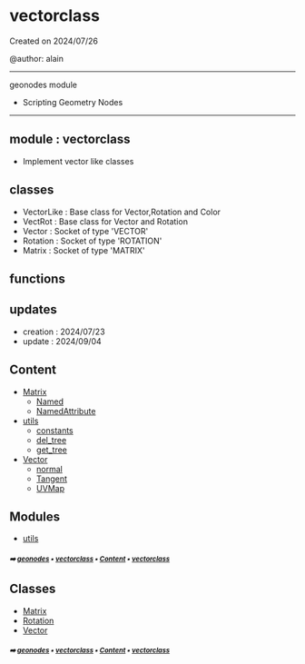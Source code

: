 # vectorclass

Created on 2024/07/26

@author: alain

-----------------------------------------------------
geonodes module
- Scripting Geometry Nodes
-----------------------------------------------------

module : vectorclass
--------------------
- Implement vector like classes

classes
-------
- VectorLike    : Base class for Vector,Rotation and Color
- VectRot       : Base class for Vector and Rotation
- Vector        : Socket of type 'VECTOR'
- Rotation      : Socket of type 'ROTATION'
- Matrix        : Socket of type 'MATRIX'

functions
---------

updates
-------
- creation : 2024/07/23
- update   : 2024/09/04

## Content

- [Matrix](geono-vecto-matrix.md#matrix)
  - [Named](geono-vecto-matrix.md#named)
  - [NamedAttribute](geono-vecto-matrix.md#namedattribute)
- [utils](geono-vecto-utils---utils.md#utils)
  - [constants](geono-vecto-utils-const---constants.md#constants)
  - [del_tree](geono-vecto-utils---utils.md#del_tree)
  - [get_tree](geono-vecto-utils---utils.md#get_tree)
- [Vector](geono-vecto-vector.md#vector)
  - [normal](geono-vecto-vector.md#normal)
  - [Tangent](geono-vecto-vector.md#tangent)
  - [UVMap](geono-vecto-vector.md#uvmap)

## Modules



- [utils](geono-vecto-utils---utils.md#utils)

##### <sub>:arrow_right: [geonodes](index.md#geonodes) :black_small_square: [vectorclass](geono-vecto---vectorclass.md#vectorclass) :black_small_square: [Content](geono-vecto---vectorclass.md#content) :black_small_square: [vectorclass](geono-vecto---vectorclass.md#vectorclass)</sub>

## Classes



- [Matrix](geono-vecto-matrix.md#matrix)
- [Rotation](geono-vecto-rotation.md#rotation)
- [Vector](geono-vecto-vector.md#vector)

##### <sub>:arrow_right: [geonodes](index.md#geonodes) :black_small_square: [vectorclass](geono-vecto---vectorclass.md#vectorclass) :black_small_square: [Content](geono-vecto---vectorclass.md#content) :black_small_square: [vectorclass](geono-vecto---vectorclass.md#vectorclass)</sub>